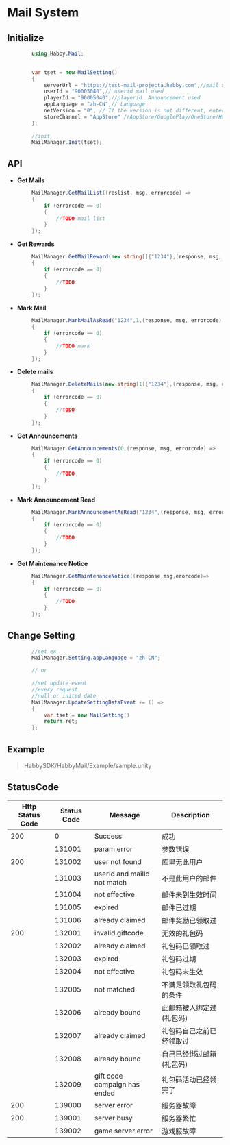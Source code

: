 # Mail System


## Initialize

```c#
        using Habby.Mail;
        

        var tset = new MailSetting()
        {
            serverUrl = "https://test-mail-projecta.habby.com",//mail server
            userId = "90005040",// userid mail used
            playerId = "90005040",//playerid  Announcement used
            appLanguage = "zh-CN",// Language
            netVersion = "0", // If the version is not different, enter 0
            storeChannel = "AppStore" //AppStore/GooglePlay/OneStore/HuaWei/FacebookCloudGame
        };
    
        //init
        MailManager.Init(tset);
```

## API

- **Get Mails**

```c#
        MailManager.GetMailList((reslist, msg, errorcode) =>
        {
            if (errorcode == 0)
            {
                //TODO mail list
            }
        });
```

- **Get Rewards**

```c#
        MailManager.GetMailReward(new string[]{"1234"},(response, msg, errorcode) =>
        {
            if (errorcode == 0)
            {
                //TODO
            }
        });
```

- **Mark Mail**

```c#
        MailManager.MarkMailAsRead("1234",1,(response, msg, errorcode) =>
        {
            if (errorcode == 0)
            {
                //TODO mark
            }
        });
```

- **Delete mails**

```c#
        MailManager.DeleteMails(new string[1]{"1234"},(response, msg, errorcode) =>
        {
            if (errorcode == 0)
            {
                //TODO
            }
        });
```

- **Get Announcements**

```c#
        MailManager.GetAnnouncements(0,(response, msg, errorcode) =>
        {
            if (errorcode == 0)
            {
                //TODO
            }
        });
```

- **Mark Announcement Read**

```c#
        MailManager.MarkAnnouncementAsRead("1234",(response, msg, errorcode) =>
        {
            if (errorcode == 0)
            {
                //TODO
            }
        });
```

- **Get Maintenance Notice**

```c#
        MailManager.GetMaintenanceNotice((response,msg,erorcode)=>
        {
            if (errorcode == 0)
            {
                //TODO
            }
        });
```


## Change Setting

```c#
        //set ex
        MailManager.Setting.appLanguage = "zh-CN";
        
        // or
        
        //set update event
        //every request
        //null or inited date
        MailManager.UpdateSettingDataEvent += () =>
        {
            var tset = new MailSetting()
            return ret;
        };
```

## Example

> HabbySDK/HabbyMail/Example/sample.unity


## StatusCode

| Http Status Code | Status Code | Message | Description |
| --- | --- | --- | --- |
| 200 | 0 | Success | 成功 |
|  | 131001 | param error | 参数错误 |
| 200 | 131002 | user not found | 库里无此用户 |
|  | 131003 | userId and mailId not match | 不是此用户的邮件 |
|  | 131004 | not effective | 邮件未到生效时间 |
|  | 131005 | expired | 邮件已过期 |
|  | 131006 | already claimed | 邮件奖励已领取过 |
| 200 | 132001 | invalid giftcode | 无效的礼包码 |
|  | 132002 | already claimed | 礼包码已领取过 |
|  | 132003 | expired | 礼包码过期 |
|  | 132004 | not effective | 礼包码未生效 |
|  | 132005 | not matched | 不满足领取礼包码的条件 |
|  | 132006 | already bound | 此邮箱被人绑定过(礼包码) |
|  | 132007 | already claimed | 礼包码自己之前已经领取过 |
|  | 132008 | already bound | 自己已经绑过邮箱(礼包码) |
|  | 132009 | gift code campaign has ended | 礼包码活动已经领完了 |
| 200 | 139000 | server error | 服务器故障 |
| 200 | 139001 | server busy | 服务器繁忙 |
|  | 139002 | game server error | 游戏服故障 |